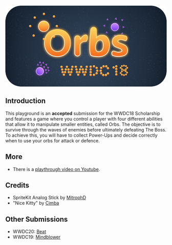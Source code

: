 ![OrbsBanner](Banner.png)

## Introduction
This playground is an **accepted** submission for the WWDC18 Scholarship and features a game where you control a player with four different abilities that allow it to manipulate smaller entities, called Orbs. The objective is to survive through the waves of enemies before ultimately defeating The Boss. To achieve this, you will have to collect Power-Ups and decide correctly when to use your orbs for attack or defence.

## More
- There is a [playthrough video on Youtube](https://www.youtube.com/watch?v=W-tzS0x1SiA).

## Credits
- SpriteKit Analog Stick by [MitrophD](https://github.com/MitrophD)
- "Nice Kitty" by [Cimba](https://cimba.newgrounds.com/)

## Other Submissions
- WWDC20: [Beat](https://github.com/renanmagagnin/beat-wwdc20)
- WWDC19: [Mindblower](https://github.com/renanmagagnin/mindblower-wwdc19)
